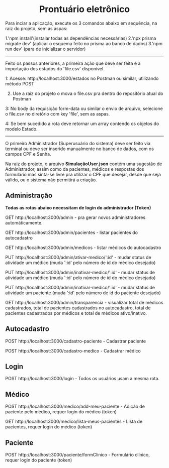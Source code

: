 <h1 align="center"> Prontuário eletrônico </h1>

Para inciar a aplicação, execute os 3 comandos abaixo em sequência, na raiz do projeto, sem as aspas:

1.'npm install'(instalar todas as dependências necessárias)
2.'npx prisma migrate dev' (aplicar o esquema feito no prisma ao banco de dados)
3.'npm run dev' (para de inicializar o servidor)

<hr>
Feito os passos anteriores, a primeira ação que deve ser feita é a importação dos estados do 'file.csv' disponível. 

1: Acesse: http://localhost:3000/estados no Postman ou similar, utilizando método POST

2. Use a raiz do projeto o mova o file.csv pra dentro do repositório atual do Postman

3: No body da requisição form-data ou similar o envio de arquivo, selecione o file.csv no diretório com key 'file', sem as aspas.

4: Se bem sucedido a rota deve retornar um array contendo os objetos do modelo Estado.
<hr>
O primeiro Administrador (Superusuário do sistema) deve ser feito via terminal ou deve ser inserido manualmente no banco de dados, com os campos CPF e Senha.

<p>Na raiz do projeto, o arquivo <strong>SimulaçãoUser.json</strong> contém uma sugestão de Administrador, assim como da pacientes, médicos e respostas dos formulário mas sinta-se livre pra utilizar o CPF que desejar, desde que seja válido, ou o sistema não permitirá a criação. </p>

<h2>Administração</h2>

<Strong align='center'>Todas as rotas abaixo necessitam de login do administrador (Token)</Strong>

GET http://localhost:3000/admin - pra gerar novos administradores automáticamente.

GET http://localhost:3000/admin/pacientes - listar pacientes do autocadastro

GET http://localhost:3000/admin/medicos - listar médicos do autocadastro

PUT http://localhost:3000/admin/ativar-medico/':id' - mudar status de atividade um médico (muda ':id' pelo número de id do médico desejado)

PUT http://localhost:3000/admin/inativar-medico/':id' - mudar status de atividade um médico (muda ':id' pelo número de id do médico desejado)

PUT http://localhost:3000/admin/inativar-medico/':id' - mudar status de atividade um paciente (muda ':id' pelo número de id do paciente desejado)

GET http://localhost:3000/admin/transparencia - visualizar total de médicos 
cadastrados, total de pacientes cadastrados no autocadastro, total de pacientes 
cadastrados por médicos e total de médicos ativo/inativo.

<h2>Autocadastro</h2>
POST http://localhost:3000/cadastro-paciente - Cadastrar paciente

POST http://localhost:3000/cadastro-medico - Cadastrar médico

<h2>Login</h2>

POST http://localhost:3000/login - Todos os usuários usam a mesma rota.

<h2>Médico</h2>

POST http://localhost:3000/medico/add-meu-paciente - Adição de paciente pelo médico, requer login do médico (token)

GET http://localhost:3000/medico/lista-meus-pacientes - Lista de pacientes, requer login do médico (token)

<h2>Paciente</h2>
POST http://localhost:3000/paciente/formClinico - Formulário clínico, requer login do paciente (token)


